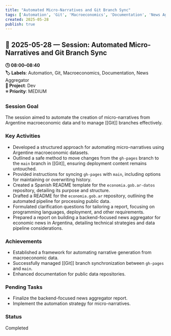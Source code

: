 ```yaml
---
title: "Automated Micro-Narratives and Git Branch Sync"
tags: ['Automation', 'Git', 'Macroeconomics', 'Documentation', 'News Aggregator']
created: 2025-05-28
publish: true
---
```


## 📅 2025-05-28 — Session: Automated Micro-Narratives and Git Branch Sync

**🕒 08:00–08:40**  
**🏷️ Labels**: Automation, Git, Macroeconomics, Documentation, News Aggregator  
**📂 Project**: Dev  
**⭐ Priority**: MEDIUM  


### Session Goal
The session aimed to automate the creation of micro-narratives from Argentine macroeconomic data and to manage [[Git]] branches effectively.

### Key Activities
- Developed a structured approach for automating micro-narratives using Argentine macroeconomic datasets.
- Outlined a safe method to move changes from the `gh-pages` branch to the `main` branch in [[Git]], ensuring deployment content remains untouched.
- Provided instructions for syncing `gh-pages` with `main`, including options for maintaining or overwriting history.
- Created a Spanish README template for the `economia.gob.ar-datos` repository, detailing its purpose and structure.
- Drafted a README for the `economia.gob.ar` repository, outlining the automated pipeline for processing public data.
- Formulated clarification questions for tailoring a report, focusing on programming languages, deployment, and other requirements.
- Prepared a report on building a backend-focused news aggregator for economic news in Argentina, detailing technical strategies and data pipeline considerations.

### Achievements
- Established a framework for automating narrative generation from macroeconomic data.
- Successfully managed [[Git]] branch synchronization between `gh-pages` and `main`.
- Enhanced documentation for public data repositories.

### Pending Tasks
- Finalize the backend-focused news aggregator report.
- Implement the automation strategy for micro-narratives.

### Status
Completed
